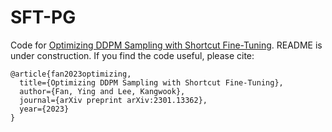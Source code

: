 # SFT-PG

Code for [Optimizing DDPM Sampling with Shortcut Fine-Tuning](https://arxiv.org/abs/2301.13362). README is under construction.
If you find the code useful, please cite:
```
@article{fan2023optimizing,
  title={Optimizing DDPM Sampling with Shortcut Fine-Tuning},
  author={Fan, Ying and Lee, Kangwook},
  journal={arXiv preprint arXiv:2301.13362},
  year={2023}
}
```
